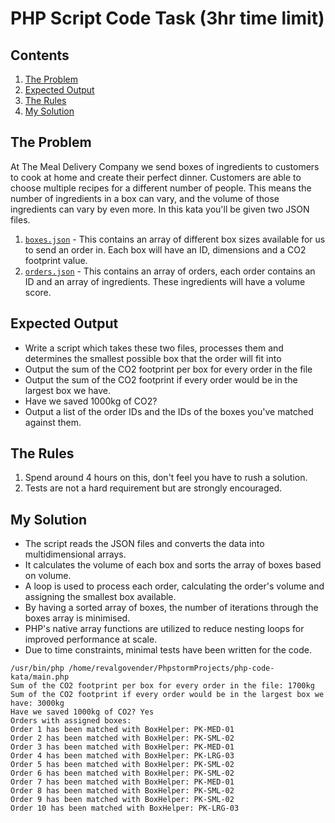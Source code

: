 # PHP Script Code Task (3hr time limit)

## Contents
1. [The Problem](#the-problem)
2. [Expected Output](#expected-output)
3. [The Rules](#the-rules)
4. [My Solution](#my-solution)

## The Problem
At The Meal Delivery Company we send boxes of ingredients to customers to cook at home and create their perfect dinner. Customers are able to choose multiple recipes for a different number of people. This means the number of ingredients in a box can vary, and the volume of those ingredients can vary by even more.
In this kata you'll be given two JSON files.

1. [`boxes.json`](data/boxes.json) - This contains an array of different box sizes available for us to send an order in. Each box will have an ID, dimensions and a CO2 footprint value.
2. [`orders.json`](data/orders.json) - This contains an array of orders, each order contains an ID and an array of ingredients. These ingredients will have a volume score.

## Expected Output
- Write a script which takes these two files, processes them and determines the smallest possible box that the order will fit into
- Output the sum of the CO2 footprint per box for every order in the file
- Output the sum of the CO2 footprint if every order would be in the largest box we have.
- Have we saved 1000kg of CO2?
- Output a list of the order IDs and the IDs of the boxes you've matched against them.

## The Rules
1. Spend around 4 hours on this, don't feel you have to rush a solution.
2. Tests are not a hard requirement but are strongly encouraged.

## My Solution
- The script reads the JSON files and converts the data into multidimensional arrays.
- It calculates the volume of each box and sorts the array of boxes based on volume.
- A loop is used to process each order, calculating the order's volume and assigning the smallest box available.
- By having a sorted array of boxes, the number of iterations through the boxes array is minimised.
- PHP's native array functions are utilized to reduce nesting loops for improved performance at scale.
- Due to time constraints, minimal tests have been written for the code.

```
/usr/bin/php /home/revalgovender/PhpstormProjects/php-code-kata/main.php
Sum of the CO2 footprint per box for every order in the file: 1700kg
Sum of the CO2 footprint if every order would be in the largest box we have: 3000kg
Have we saved 1000kg of CO2? Yes
Orders with assigned boxes:
Order 1 has been matched with BoxHelper: PK-MED-01
Order 2 has been matched with BoxHelper: PK-SML-02
Order 3 has been matched with BoxHelper: PK-MED-01
Order 4 has been matched with BoxHelper: PK-LRG-03
Order 5 has been matched with BoxHelper: PK-SML-02
Order 6 has been matched with BoxHelper: PK-SML-02
Order 7 has been matched with BoxHelper: PK-MED-01
Order 8 has been matched with BoxHelper: PK-SML-02
Order 9 has been matched with BoxHelper: PK-SML-02
Order 10 has been matched with BoxHelper: PK-LRG-03
```